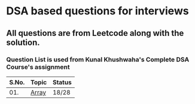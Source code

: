 # DSA based questions for interviews
## All questions are from Leetcode along with the solution.
### Question List is used from Kunal Khushwaha's Complete DSA Course's assignment

| S.No. | Topic | Status |
|---|--------------|-----|
|01. | [Array](https://github.com/geeky01adarsh/DSA-Interview-Questions/tree/main/Arrays) | 18/28 |